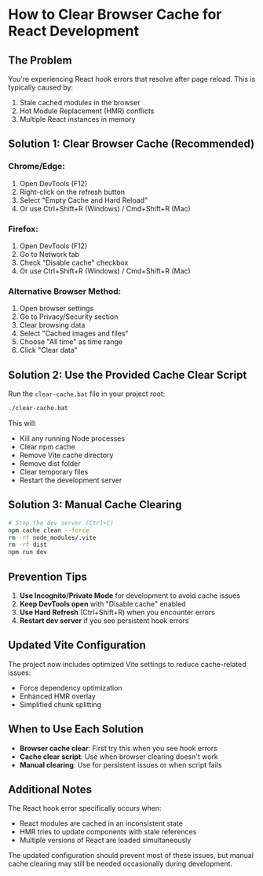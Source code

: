 # How to Clear Browser Cache for React Development

## The Problem

You're experiencing React hook errors that resolve after page reload. This is typically caused by:

1. Stale cached modules in the browser
2. Hot Module Replacement (HMR) conflicts
3. Multiple React instances in memory

## Solution 1: Clear Browser Cache (Recommended)

### Chrome/Edge:

1. Open DevTools (F12)
2. Right-click on the refresh button
3. Select "Empty Cache and Hard Reload"
4. Or use Ctrl+Shift+R (Windows) / Cmd+Shift+R (Mac)

### Firefox:

1. Open DevTools (F12)
2. Go to Network tab
3. Check "Disable cache" checkbox
4. Or use Ctrl+Shift+R (Windows) / Cmd+Shift+R (Mac)

### Alternative Browser Method:

1. Open browser settings
2. Go to Privacy/Security section
3. Clear browsing data
4. Select "Cached images and files"
5. Choose "All time" as time range
6. Click "Clear data"

## Solution 2: Use the Provided Cache Clear Script

Run the `clear-cache.bat` file in your project root:

```bash
./clear-cache.bat
```

This will:

- Kill any running Node processes
- Clear npm cache
- Remove Vite cache directory
- Remove dist folder
- Clear temporary files
- Restart the development server

## Solution 3: Manual Cache Clearing

```bash
# Stop the dev server (Ctrl+C)
npm cache clean --force
rm -rf node_modules/.vite
rm -rf dist
npm run dev
```

## Prevention Tips

1. **Use Incognito/Private Mode** for development to avoid cache issues
2. **Keep DevTools open** with "Disable cache" enabled
3. **Use Hard Refresh** (Ctrl+Shift+R) when you encounter errors
4. **Restart dev server** if you see persistent hook errors

## Updated Vite Configuration

The project now includes optimized Vite settings to reduce cache-related issues:

- Force dependency optimization
- Enhanced HMR overlay
- Simplified chunk splitting

## When to Use Each Solution

- **Browser cache clear**: First try this when you see hook errors
- **Cache clear script**: Use when browser clearing doesn't work
- **Manual clearing**: Use for persistent issues or when script fails

## Additional Notes

The React hook error specifically occurs when:

- React modules are cached in an inconsistent state
- HMR tries to update components with stale references
- Multiple versions of React are loaded simultaneously

The updated configuration should prevent most of these issues, but manual cache clearing may still be needed occasionally during development.
